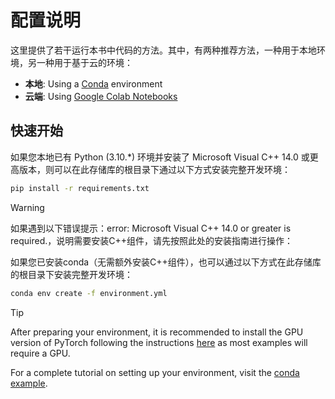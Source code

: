 ﻿# 配置说明

这里提供了若干运行本书中代码的方法。其中，有两种推荐方法，一种用于本地环境，另一种用于基于云的环境：

* **本地**: Using a [Conda](../.setup/conda) environment
* **云端**: Using [Google Colab Notebooks](https://github.com/HandsOnLLM/Hands-On-Large-Language-Models/tree/main?tab=readme-ov-file#table-of-contents)

## 快速开始

如果您本地已有 Python (3.10.*) 环境并安装了 Microsoft Visual C++ 14.0 或更高版本，则可以在此存储库的根目录下通过以下方式安装完整开发环境：

```bash
pip install -r requirements.txt
```

> [!WARNING]
如果遇到以下错误提示：error: Microsoft Visual C++ 14.0 or greater is required.，说明需要安装C++组件，请先按照此处的安装指南进行操作：

如果您已安装conda（无需额外安装C++组件），也可以通过以下方式在此存储库的根目录下安装完整开发环境：

```bash
conda env create -f environment.yml
```

> [!TIP]
> After preparing your environment, it is recommended to install the GPU version of PyTorch following the instructions [here](https://pytorch.org/) as most examples will require a GPU.

For a complete tutorial on setting up your environment, visit the [conda example](../.setup/conda).
